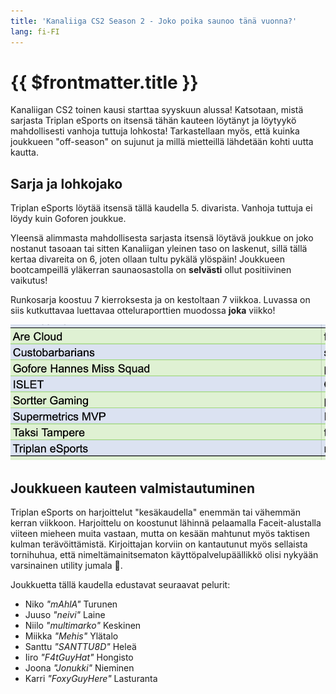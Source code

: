 ```yaml
---
title: 'Kanaliiga CS2 Season 2 - Joko poika saunoo tänä vuonna?'
lang: fi-FI
---
```


# {{ $frontmatter.title }}

Kanaliigan CS2 toinen kausi starttaa syyskuun alussa! Katsotaan, mistä sarjasta Triplan eSports on itsensä tähän kauteen löytänyt ja löytyykö mahdollisesti vanhoja tuttuja lohkosta! Tarkastellaan myös, että kuinka joukkueen "off-season" on sujunut ja millä mietteillä lähdetään kohti uutta kautta.

## Sarja ja lohkojako

Triplan eSports löytää itsensä tällä kaudella 5. divarista. Vanhoja tuttuja ei löydy kuin Goforen joukkue.

Yleensä alimmasta mahdollisesta sarjasta itsensä löytävä joukkue on joko nostanut tasoaan tai sitten Kanaliigan yleinen taso on laskenut, sillä tällä kertaa divareita on 6, joten ollaan tultu pykälä ylöspäin! Joukkueen bootcampeillä yläkerran saunaosastolla on **selvästi** ollut positiivinen vaikutus!

Runkosarja koostuu 7 kierroksesta ja on kestoltaan 7 viikkoa. Luvassa on siis kutkuttavaa luettavaa otteluraporttien muodossa **joka** viikko!

![Lohkon taulukko](../images/kanaliiga-cs2-season-2/group-preview.png)

## Joukkueen kauteen valmistautuminen

Triplan eSports on harjoittelut "kesäkaudella" enemmän tai vähemmän kerran viikkoon. Harjoittelu on koostunut lähinnä pelaamalla Faceit-alustalla viiteen mieheen muita vastaan, mutta on kesään mahtunut myös taktisen kulman terävöittämistä. Kirjoittajan korviin on kantautunut myös sellaista tornihuhua, että nimeltämainitsematon käyttöpalvelupäällikkö olisi nykyään varsinainen utility jumala 👀.

Joukkuetta tällä kaudella edustavat seuraavat pelurit:

- Niko _"mAhlA"_ Turunen
- Juuso _"neivi"_ Laine
- Niilo _"multimarko"_ Keskinen
- Miikka _"Mehis"_ Ylätalo
- Santtu _"SANTTU8D"_ Heleä
- Iiro _"F4tGuyHat"_ Hongisto
- Joona _"Jonukki"_ Nieminen
- Karri _"FoxyGuyHere"_ Lasturanta
